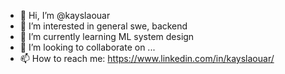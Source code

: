 - 👋 Hi, I’m @kayslaouar
- 👀 I’m interested in general swe, backend
- 🌱 I’m currently learning ML system design
- 💞️ I’m looking to collaborate on ...
- 📫 How to reach me: https://www.linkedin.com/in/kayslaouar/
